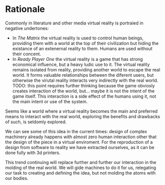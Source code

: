 Rationale
=========

Commonly in literature and other media virtual reality is portraied in negative undertones:
- In *The Matrix* the virtual reality is used to control human beings, providing them with a world at the top of their civilization but hiding the existance of an extenernal reality to them. Humans are used without their concent.
- In *Ready Player One* the virtual reality is a game that has strong economical influence, but a heavy ludic use to it. The virtual reality remains isolated from reality, providing another world to escape the real world. It forms valuable relationships between the diferent users, but otherwise the virutal reality interacts very indirectly with the real world. TODO: this point requires further thinking because the game obviosly creates interaction of the world, but... maybe it is not the intent of the game itself. This interaction is a side effect of the humans using it, not the main intent or use of the system.

Seems like a world where a virtual reality becomes the main and preferred means to interact with the real world, exploring the benefits and drawbacks of such, is seldomly explored.

We can see some of this idea in the current times: design of complex machinery already happens with almost zero human interaction other that the design of the piece in a virtual enviroment. For the reproduction of a design from software to reality we have extracted ourselves, as it can be done fully with 3d printers.

This trend continuing will replace further and further our interaction in the molding of the real world. We will gide machines to do it for us, relegating our task to creating and defining the idea, but not molding the atoms with our bodies.
